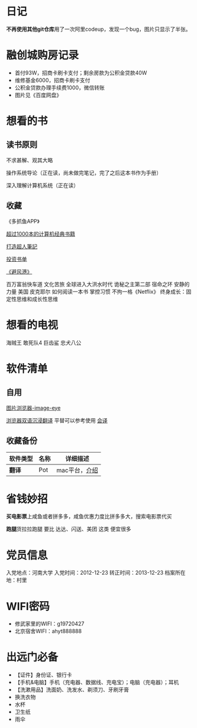 # 日记

**不再使用其他git仓库**用了一次阿里codeup，发现一个bug，图片只显示了半张。

# 融创城购房记录

- 首付93W，招商卡刷卡支付；剩余房款为公积金贷款40W
- 维修基金6000，招商卡刷卡支付
- 公积金贷款办理手续费1000，微信转账
- 图片见《百度网盘》

# 想看的书

## 读书原则

不求甚解、观其大略

操作系统导论（正在读，尚未做完笔记，完了之后这本书作为手册）

深入理解计算机系统（正在读）

## 收藏

《多抓鱼APP》

[超过1000本的计算机经典书籍](https://github.com/forthespada/CS-Books)

[打造超人筆記](https://github.com/xdite/note-hack)

[投资书单](https://m.okjike.com/originalPosts/649287bd3a29529a3bbd19af?s=eyJ1IjoiNjQ5NjAxNzE0YmQ2NjJlODZhODgyZjgyIiwiZCI6MX0%3D)

[《避风港》](https://m.okjike.com/originalPosts/64f833e31589e4a51a9ac756?s=eyJ1IjoiNjQ5NjAxNzE0YmQ2NjJlODZhODgyZjgyIiwiZCI6MX0%3D)

百万富翁快车道 
文化苦旅
全球进入大洪水时代
诡秘之主第二部
宿命之环
安静的力量
美国
皮克耶尔
如何阅读一本书
掌控习惯
不拘一格《Netflix》
终身成长：固定性思维和成长性思维

# 想看的电视

海贼王
敢死队4
巨齿鲨
忠犬八公

# 软件清单

## 自用

[图片浏览器-image-eye](https://www.appinn.com/image-eye/)

[浏览器双语沉浸翻译](https://immersivetranslate.com/)
平替可以参考使用 [会译](https://huiyiai.net/)

## 收藏备份

| 软件类型 | 名称 | 详细描述 |
| ---- | ---- | ---- |
| **翻译** | Pot | mac平台，[介绍](https://mp.weixin.qq.com/s?__biz=MzI2Mzk4MjM4Mg==&mid=2247574914&idx=1&sn=675e78cd9399dfebaecfcb9a54f7dba1) |

# 省钱妙招

**买电影票**上咸鱼或者拼多多，咸鱼优惠力度比拼多多大，搜索电影票代买

**跑腿**货拉拉跑腿 要比 达达、闪送、美团 这类 便宜很多

# 党员信息

入党地点：河南大学
入党时间：2012-12-23
转正时间：2013-12-23
档案所在地：村里

# WIFI密码

- 修武家里的WIFI：g19720427
- 北京宿舍WIFI：ahyt888888

# 出远门必备

- 【证件】身份证、银行卡
- 【手机&电脑】手机（充电器、数据线、充电宝）；电脑（充电器）；耳机
- 【洗漱用品】洗面奶、洗发水、剃须刀、牙刷牙膏
- 换洗衣物
- 水杯
- 卫生纸
- 雨伞